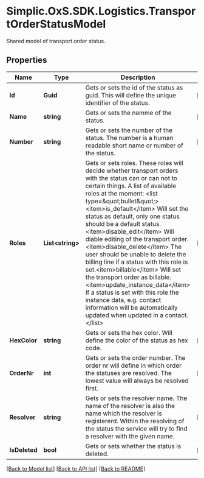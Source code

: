 # Simplic.OxS.SDK.Logistics.TransportOrderStatusModel
Shared model of transport order status.

## Properties

Name | Type | Description | Notes
------------ | ------------- | ------------- | -------------
**Id** | **Guid** | Gets or sets the id of the status as guid.     This will define the unique identifier of the status.   | [optional] 
**Name** | **string** | Gets or sets the namme of the status. | [optional] 
**Number** | **string** | Gets or sets the number of the status.     The number is a human readable short name or number of the status.   | [optional] 
**Roles** | **List&lt;string&gt;** | Gets or sets roles.     These roles will decide whether transport orders with the status can or can not to certain things.    A list of available roles at the moment:  &lt;list type&#x3D;\&quot;bullet\&quot;&gt;&lt;item&gt;is_default&lt;/item&gt; Will set the status as default, only one status should be a default status.&lt;item&gt;disable_edit&lt;/item&gt; Will diable editing of the transport order.&lt;item&gt;disable_delete&lt;/item&gt; The user should be unable to delete the billing line if a status with this role is set.&lt;item&gt;billable&lt;/item&gt; Will set the transport order as billable.&lt;item&gt;update_instance_data&lt;/item&gt; If a status is set with this role the instance data, e.g. contact information will be automatically  updated when updated in a contact.&lt;/list&gt; | [optional] 
**HexColor** | **string** | Gets or sets the hex color.     Will define the color of the status as hex code.   | [optional] 
**OrderNr** | **int** | Gets or sets the order number.     The order nr will define in which order the statuses are resolved.     The lowest value will always be resolved first. | [optional] 
**Resolver** | **string** | Gets or sets the resolver name.     The name of the resolver is also the name which the resolver is registererd.     Within the resolving of the status the service will try to find a resolver with the given name. | [optional] 
**IsDeleted** | **bool** | Gets or sets whether the status is deleted. | [optional] 

[[Back to Model list]](../README.md#documentation-for-models) [[Back to API list]](../README.md#documentation-for-api-endpoints) [[Back to README]](../README.md)

